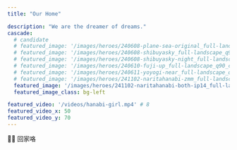 ```yaml
---
title: "Our Home"

description: "We are the dreamer of dreams."
cascade:
  # candidate
  # featured_image: '/images/heroes/240608-plane-sea-original_full-landscape_q90_cropped.webp' # 7
  # featured_image: '/images/heroes/240608-shibuyasky_full-landscape_q90_cropped.webp' # 8
  # featured_image: '/images/heroes/240608-shibuyasky-night_full-landscape_q90_cropped.webp' # 8
  # featured_image: '/images/heroes/240610-fuji-up_full-landscape_q90_cropped.webp' # 7.5
  # featured_image: '/images/heroes/240611-yoyogi-near_full-landscape_q90_cropped.webp' # 8
  # featured_image: '/images/heroes/241102-naritahanabi-zmm_full-landscape_q90_cropped.webp' # 8
  featured_image: '/images/heroes/241102-naritahanabi-both-ip14_full-landscape_q90_cropped.webp' # 8
  featured_image_class: bg-left

featured_video: '/videos/hanabi-girl.mp4' # 8
featured_video_x: 50
featured_video_y: 70
---
```


🐷🐷 回家咯
